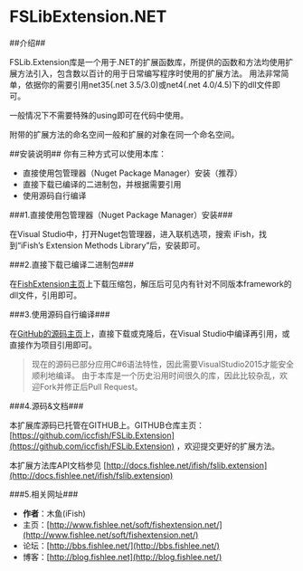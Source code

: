 FSLibExtension.NET
=====================


##介绍##

FSLib.Extension库是一个用于.NET的扩展函数库，所提供的函数和方法均使用扩展方法引入，包含数以百计的用于日常编写程序时使用的扩展方法。
用法非常简单，依据你的需要引用net35(.net 3.5/3.0)或net4(.net 4.0/4.5)下的dll文件即可。

一般情况下不需要特殊的using即可在代码中使用。

附带的扩展方法的命名空间一般和扩展的对象在同一个命名空间。


##安装说明##
你有三种方式可以使用本库：

* 直接使用包管理器（Nuget Package Manager）安装（推荐）
* 直接下载已编译的二进制包，并根据需要引用
* 使用源码自行编译


###1.直接使用包管理器（Nuget Package Manager）安装###

在Visual Studio中，打开Nuget包管理器，进入联机选项，搜索 iFish，找到“iFish’s Extension Methods Library”后，安装即可。

###2.直接下载已编译二进制包###

在[FishExtension主页](http://www.fishlee.net/soft/fishextension.net/)上下载压缩包，解压后可见内有针对不同版本framework的dll文件，引用即可。

###3.使用源码自行编译###

在[GitHub的源码主页](https://github.com/iccfish/FSLib.Extension)上，直接下载或克隆后，在Visual Studio中编译再引用，或直接作为项目引用即可。

> 现在的源码已部分应用C#6语法特性，因此需要VisualStudio2015才能安全顺利地编译。
> 由于本库是一个历史沿用时间很久的库，因此比较杂乱，欢迎Fork并修正后Pull Request。

###4.源码&文档###

本扩展库源码已托管在GITHUB上。GITHUB仓库主页： [https://github.com/iccfish/FSLib.Extension](https://github.com/iccfish/FSLib.Extension) ，欢迎提交更好的扩展方法。

本扩展方法库API文档参见 [http://docs.fishlee.net/ifish/fslib.extension](http://docs.fishlee.net/ifish/fslib.extension)

###5.相关网址###

* **作者**：木鱼(iFish) 
* 主页：[http://www.fishlee.net/soft/fishextension.net/](http://www.fishlee.net/soft/fishextension.net/)
* 论坛：[http://bbs.fishlee.net/](http://bbs.fishlee.net/)
* 博客：[http://blog.fishlee.net](http://blog.fishlee.net/)
